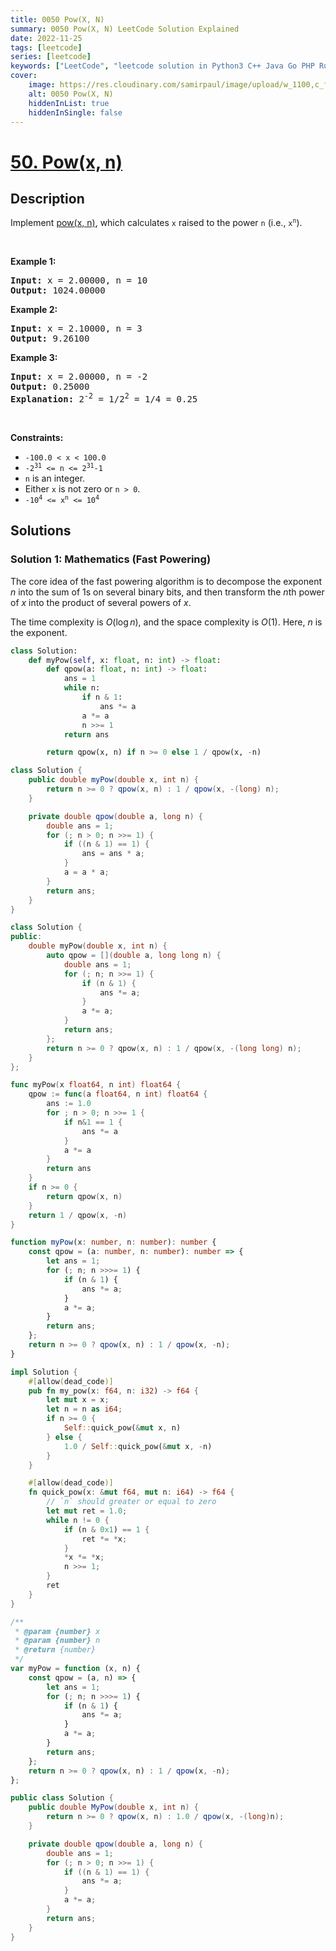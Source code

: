 ```yaml
---
title: 0050 Pow(X, N)
summary: 0050 Pow(X, N) LeetCode Solution Explained
date: 2022-11-25
tags: [leetcode]
series: [leetcode]
keywords: ["LeetCode", "leetcode solution in Python3 C++ Java Go PHP Ruby Swift TypeScript Rust C# JavaScript C", "0050 Pow(X, N) LeetCode Solution Explained in all languages"]
cover:
    image: https://res.cloudinary.com/samirpaul/image/upload/w_1100,c_fit,co_rgb:FFFFFF,l_text:Arial_75_bold:0050 Pow(X, N) - Solution Explained/problem-solving.webp
    alt: 0050 Pow(X, N)
    hiddenInList: true
    hiddenInSingle: false
---
```



# [50. Pow(x, n)](https://leetcode.com/problems/powx-n)


## Description

<p>Implement <a href="http://www.cplusplus.com/reference/valarray/pow/" target="_blank">pow(x, n)</a>, which calculates <code>x</code> raised to the power <code>n</code> (i.e., <code>x<sup>n</sup></code>).</p>

<p>&nbsp;</p>
<p><strong class="example">Example 1:</strong></p>

<pre>
<strong>Input:</strong> x = 2.00000, n = 10
<strong>Output:</strong> 1024.00000
</pre>

<p><strong class="example">Example 2:</strong></p>

<pre>
<strong>Input:</strong> x = 2.10000, n = 3
<strong>Output:</strong> 9.26100
</pre>

<p><strong class="example">Example 3:</strong></p>

<pre>
<strong>Input:</strong> x = 2.00000, n = -2
<strong>Output:</strong> 0.25000
<strong>Explanation:</strong> 2<sup>-2</sup> = 1/2<sup>2</sup> = 1/4 = 0.25
</pre>

<p>&nbsp;</p>
<p><strong>Constraints:</strong></p>

<ul>
	<li><code>-100.0 &lt; x &lt; 100.0</code></li>
	<li><code>-2<sup>31</sup> &lt;= n &lt;= 2<sup>31</sup>-1</code></li>
	<li><code>n</code> is an integer.</li>
	<li>Either <code>x</code> is not zero or <code>n &gt; 0</code>.</li>
	<li><code>-10<sup>4</sup> &lt;= x<sup>n</sup> &lt;= 10<sup>4</sup></code></li>
</ul>

## Solutions

### Solution 1: Mathematics (Fast Powering)

The core idea of the fast powering algorithm is to decompose the exponent $n$ into the sum of $1$s on several binary bits, and then transform the $n$th power of $x$ into the product of several powers of $x$.

The time complexity is $O(\log n)$, and the space complexity is $O(1)$. Here, $n$ is the exponent.

<!-- tabs:start -->

```python
class Solution:
    def myPow(self, x: float, n: int) -> float:
        def qpow(a: float, n: int) -> float:
            ans = 1
            while n:
                if n & 1:
                    ans *= a
                a *= a
                n >>= 1
            return ans

        return qpow(x, n) if n >= 0 else 1 / qpow(x, -n)
```

```java
class Solution {
    public double myPow(double x, int n) {
        return n >= 0 ? qpow(x, n) : 1 / qpow(x, -(long) n);
    }

    private double qpow(double a, long n) {
        double ans = 1;
        for (; n > 0; n >>= 1) {
            if ((n & 1) == 1) {
                ans = ans * a;
            }
            a = a * a;
        }
        return ans;
    }
}
```

```cpp
class Solution {
public:
    double myPow(double x, int n) {
        auto qpow = [](double a, long long n) {
            double ans = 1;
            for (; n; n >>= 1) {
                if (n & 1) {
                    ans *= a;
                }
                a *= a;
            }
            return ans;
        };
        return n >= 0 ? qpow(x, n) : 1 / qpow(x, -(long long) n);
    }
};
```

```go
func myPow(x float64, n int) float64 {
	qpow := func(a float64, n int) float64 {
		ans := 1.0
		for ; n > 0; n >>= 1 {
			if n&1 == 1 {
				ans *= a
			}
			a *= a
		}
		return ans
	}
	if n >= 0 {
		return qpow(x, n)
	}
	return 1 / qpow(x, -n)
}
```

```ts
function myPow(x: number, n: number): number {
    const qpow = (a: number, n: number): number => {
        let ans = 1;
        for (; n; n >>>= 1) {
            if (n & 1) {
                ans *= a;
            }
            a *= a;
        }
        return ans;
    };
    return n >= 0 ? qpow(x, n) : 1 / qpow(x, -n);
}
```

```rust
impl Solution {
    #[allow(dead_code)]
    pub fn my_pow(x: f64, n: i32) -> f64 {
        let mut x = x;
        let n = n as i64;
        if n >= 0 {
            Self::quick_pow(&mut x, n)
        } else {
            1.0 / Self::quick_pow(&mut x, -n)
        }
    }

    #[allow(dead_code)]
    fn quick_pow(x: &mut f64, mut n: i64) -> f64 {
        // `n` should greater or equal to zero
        let mut ret = 1.0;
        while n != 0 {
            if (n & 0x1) == 1 {
                ret *= *x;
            }
            *x *= *x;
            n >>= 1;
        }
        ret
    }
}
```

```js
/**
 * @param {number} x
 * @param {number} n
 * @return {number}
 */
var myPow = function (x, n) {
    const qpow = (a, n) => {
        let ans = 1;
        for (; n; n >>>= 1) {
            if (n & 1) {
                ans *= a;
            }
            a *= a;
        }
        return ans;
    };
    return n >= 0 ? qpow(x, n) : 1 / qpow(x, -n);
};
```

```cs
public class Solution {
    public double MyPow(double x, int n) {
        return n >= 0 ? qpow(x, n) : 1.0 / qpow(x, -(long)n);
    }

    private double qpow(double a, long n) {
        double ans = 1;
        for (; n > 0; n >>= 1) {
            if ((n & 1) == 1) {
                ans *= a;
            }
            a *= a;
        }
        return ans;
    }
}
```

<!-- tabs:end -->

<!-- end -->
